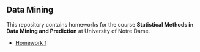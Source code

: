## Data Mining

This repository contains homeworks for the course **Statistical Methods in Data Mining and Prediction** at University of Notre Dame.

- [Homework 1](https://rawgit.com/stevenliuyi/data-mining/master/HW01/HW01.html)
